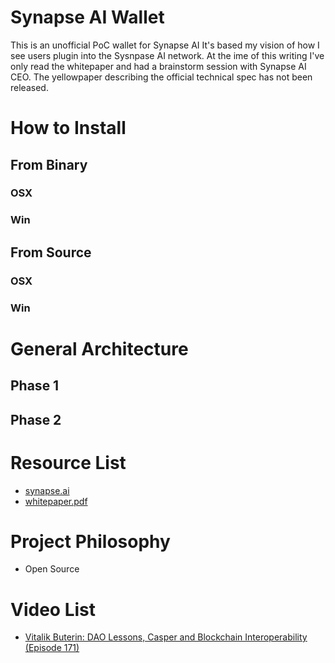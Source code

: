 # Synapse AI Wallet
This is an unofficial PoC wallet for Synapse AI
It's based my vision of how I see users plugin into the Sysnpase AI network.
At the ime of this writing I've only read the whitepaper and had a brainstorm session with Synapse AI CEO.
The yellowpaper describing the official technical spec has not been released.

# How to Install
## From Binary
### OSX

### Win
## From Source
### OSX

### Win
# General Architecture
## Phase 1

## Phase 2


# Resource List
* [synapse.ai](https://synapse.ai/ "https://synapse.ai/")
* [whitepaper.pdf](https://s3.amazonaws.com/synapseai/whitepaper/whitepaper.pdf)



# Project Philosophy
* Open Source

# Video List
* [Vitalik Buterin: DAO Lessons, Casper and Blockchain Interoperability (Episode 171)](https://www.youtube.com/watch?v=3p8CGBgLTZQ)